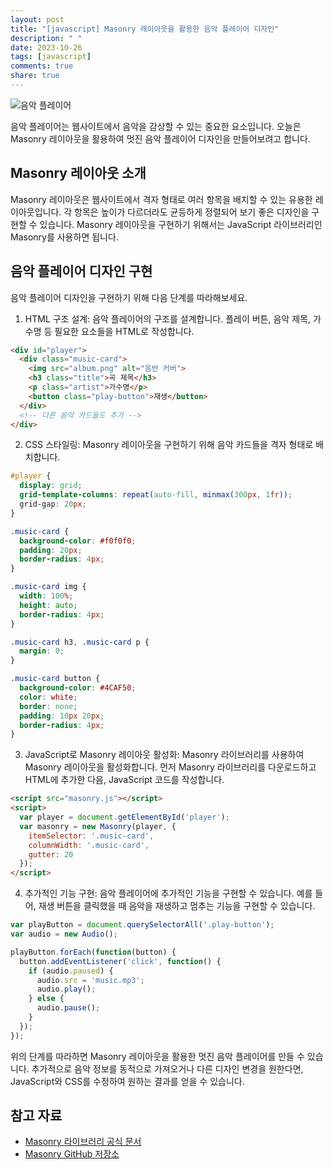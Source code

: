 ```yaml
---
layout: post
title: "[javascript] Masonry 레이아웃을 활용한 음악 플레이어 디자인"
description: " "
date: 2023-10-26
tags: [javascript]
comments: true
share: true
---
```


![음악 플레이어](https://example.com/player.png)

음악 플레이어는 웹사이트에서 음악을 감상할 수 있는 중요한 요소입니다. 오늘은 Masonry 레이아웃을 활용하여 멋진 음악 플레이어 디자인을 만들어보려고 합니다.

## Masonry 레이아웃 소개

Masonry 레이아웃은 웹사이트에서 격자 형태로 여러 항목을 배치할 수 있는 유용한 레이아웃입니다. 각 항목은 높이가 다르더라도 균등하게 정렬되어 보기 좋은 디자인을 구현할 수 있습니다. Masonry 레이아웃을 구현하기 위해서는 JavaScript 라이브러리인 Masonry를 사용하면 됩니다.

## 음악 플레이어 디자인 구현

음악 플레이어 디자인을 구현하기 위해 다음 단계를 따라해보세요.

1. HTML 구조 설계: 음악 플레이어의 구조를 설계합니다. 플레이 버튼, 음악 제목, 가수명 등 필요한 요소들을 HTML로 작성합니다.

```html
<div id="player">
  <div class="music-card">
    <img src="album.png" alt="음반 커버">
    <h3 class="title">곡 제목</h3>
    <p class="artist">가수명</p>
    <button class="play-button">재생</button>
  </div>
  <!-- 다른 음악 카드들도 추가 -->
</div>
```

2. CSS 스타일링: Masonry 레이아웃을 구현하기 위해 음악 카드들을 격자 형태로 배치합니다.

```css
#player {
  display: grid;
  grid-template-columns: repeat(auto-fill, minmax(300px, 1fr));
  grid-gap: 20px;
}

.music-card {
  background-color: #f0f0f0;
  padding: 20px;
  border-radius: 4px;
}

.music-card img {
  width: 100%;
  height: auto;
  border-radius: 4px;
}

.music-card h3, .music-card p {
  margin: 0;
}

.music-card button {
  background-color: #4CAF50;
  color: white;
  border: none;
  padding: 10px 20px;
  border-radius: 4px;
}
```

3. JavaScript로 Masonry 레이아웃 활성화: Masonry 라이브러리를 사용하여 Masonry 레이아웃을 활성화합니다. 먼저 Masonry 라이브러리를 다운로드하고 HTML에 추가한 다음, JavaScript 코드를 작성합니다.

```html
<script src="masonry.js"></script>
<script>
  var player = document.getElementById('player');
  var masonry = new Masonry(player, {
    itemSelector: '.music-card',
    columnWidth: '.music-card',
    gutter: 20
  });
</script>
```

4. 추가적인 기능 구현: 음악 플레이어에 추가적인 기능을 구현할 수 있습니다. 예를 들어, 재생 버튼을 클릭했을 때 음악을 재생하고 멈추는 기능을 구현할 수 있습니다.

```javascript
var playButton = document.querySelectorAll('.play-button');
var audio = new Audio();

playButton.forEach(function(button) {
  button.addEventListener('click', function() {
    if (audio.paused) {
      audio.src = 'music.mp3';
      audio.play();
    } else {
      audio.pause();
    }
  });
});
```

위의 단계를 따라하면 Masonry 레이아웃을 활용한 멋진 음악 플레이어를 만들 수 있습니다. 추가적으로 음악 정보를 동적으로 가져오거나 다른 디자인 변경을 원한다면, JavaScript와 CSS를 수정하여 원하는 결과를 얻을 수 있습니다.

## 참고 자료

- [Masonry 라이브러리 공식 문서](https://masonry.desandro.com/)
- [Masonry GitHub 저장소](https://github.com/desandro/masonry)